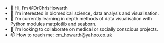 - 👋 Hi, I’m @DrChrisHowarth
- 👀 I’m interested in biomedical science, data analysis and visualisation.
- 🌱 I’m currently learning in depth methods of data visualisation with Python modules matplotlib and seaborn.
- 💞️ I’m looking to collaborate on medical or socially conscious projects.
- 📫 How to reach me: cm_howarth@yahoo.co.uk

<!---
DrChrisHowarth/DrChrisHowarth is a ✨ special ✨ repository because its `README.md` (this file) appears on your GitHub profile.
You can click the Preview link to take a look at your changes.
--->
